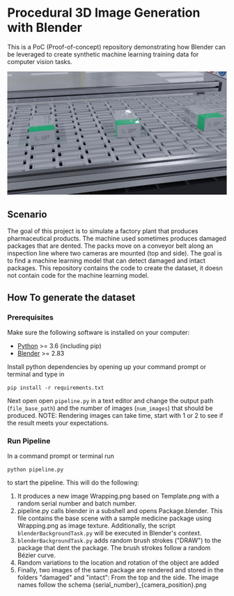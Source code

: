 # Procedural 3D Image Generation with Blender
This is a PoC (Proof-of-concept) repository demonstrating how Blender can be leveraged to create synthetic machine learning training data for computer vision tasks.

<img src="sample.png" width="800" />

## Scenario

The goal of this project is to simulate a factory plant that produces pharmaceutical products. The machine used sometimes produces damaged packages that are dented. The packs move on a conveyor belt along an inspection line where two cameras are mounted (top and side). The goal is to find a machine learning model that can detect damaged and intact packages. This repository contains the code to create the dataset, it doesn not contain code for the machine learning model.

## How To generate the dataset

### Prerequisites
Make sure the following software is installed on your computer:

- <a href="https://www.python.org/downloads/" target="_blank">Python</a> >= 3.6 (including pip)
- <a href="https://www.blender.org/download/">Blender</a> >= 2.83

Install python dependencies by opening up your command prompt or terminal and type in

  ```
  pip install -r requirements.txt
  ```

Next open open `pipeline.py` in a text editor and change the output path (`file_base_path`) and the number of images (`num_images`) that should be produced. NOTE: Rendering images can take time, start with 1 or 2 to see if the result meets your expectations.

### Run Pipeline

In a command prompt or terminal run
  ```
  python pipeline.py
  ```
  
 to start the pipeline. This will do the following:
 
 1) It produces a new image Wrapping.png based on Template.png with a random serial number and batch number.
 2) pipeline.py calls blender in a subshell and opens Package.blender. This file contains the base scene with a sample medicine package using Wrapping.png as image texture. Additionally, the script `blenderBackgroundTask.py` will be executed in Blender's context.
 3) `blenderBackgroundTask.py` adds random brush strokes ("DRAW") to the package that dent the package. The brush strokes follow a random Bézier curve.
 4) Random variations to the location and rotation of the object are added
 5) Finally, two images of the same package are rendered and stored in the folders "damaged" and "intact": From the top and the side. The image names follow the schema {serial_number}_{camera_position}.png
